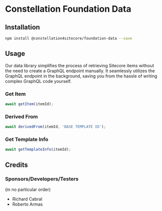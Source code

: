 # Constellation Foundation Data

## Installation

```bash
npm install @constellation4sitecore/foundation-data --save
```

## Usage

Our data library simplifies the process of retrieving Sitecore items without the need to create a GraphQL endpoint manually. It seamlessly utilizes the GraphQL endpoint in the background, saving you from the hassle of writing complex GraphQL code yourself.

### Get Item

```ts
await getItem(itemId);
```

### Derived From

```ts
await derivedFrom(itemId, 'BASE TEMPLATE ID');
```

### Get Template Info

```ts
await getTemplateInfo(itemId);
```

## Credits

### Sponsors/Developers/Testers

(in no particular order)

- Richard Cabral
- Roberto Armas
